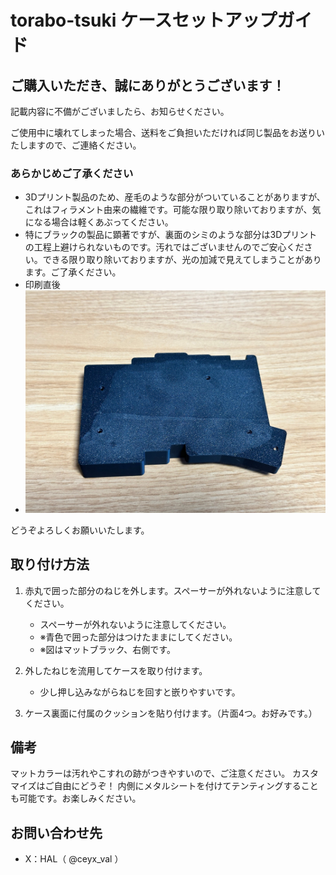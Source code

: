 # torabo-tsuki ケースセットアップガイド

## ご購入いただき、誠にありがとうございます！
記載内容に不備がございましたら、お知らせください。

ご使用中に壊れてしまった場合、送料をご負担いただければ同じ製品をお送りいたしますので、ご連絡ください。

### あらかじめご了承ください

- 3Dプリント製品のため、産毛のような部分がついていることがありますが、これはフィラメント由来の繊維です。可能な限り取り除いておりますが、気になる場合は軽くあぶってください。
- 特にブラックの製品に顕著ですが、裏面のシミのような部分は3Dプリントの工程上避けられないものです。汚れではございませんのでご安心ください。できる限り取り除いておりますが、光の加減で見えてしまうことがあります。ご了承ください。
- 印刷直後
- ![Color_01.png](/img/Color_01.png)

どうぞよろしくお願いいたします。

## 取り付け方法

1. 赤丸で囲った部分のねじを外します。スペーサーが外れないように注意してください。
    - スペーサーが外れないように注意してください。
    - ※青色で囲った部分はつけたままにしてください。
    - ※図はマットブラック、右側です。

2. 外したねじを流用してケースを取り付けます。
    - 少し押し込みながらねじを回すと嵌りやすいです。

3. ケース裏面に付属のクッションを貼り付けます。（片面4つ。お好みです。）

## 備考

マットカラーは汚れやこすれの跡がつきやすいので、ご注意ください。 
カスタマイズはご自由にどうぞ！
内側にメタルシートを付けてテンティングすることも可能です。お楽しみください。

## お問い合わせ先
- X：HAL（ @ceyx_val ）
